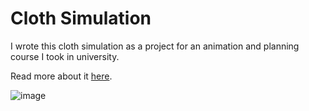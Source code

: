 # Cloth Simulation

I wrote this cloth simulation as a project for an animation and planning course I took in university. 

Read more about it [here](https://danielshervheim.com/coursework/csci-5611/cloth-simulation).

![image](https://imgur.com/cs4wZme.gif)
